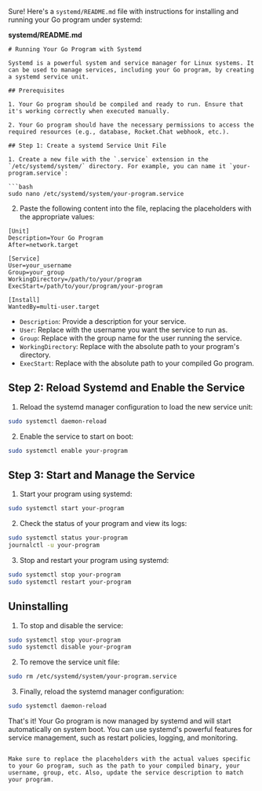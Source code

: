 Sure! Here's a `systemd/README.md` file with instructions for installing and running your Go program under systemd:

**systemd/README.md**

```
# Running Your Go Program with Systemd

Systemd is a powerful system and service manager for Linux systems. It can be used to manage services, including your Go program, by creating a systemd service unit.

## Prerequisites

1. Your Go program should be compiled and ready to run. Ensure that it's working correctly when executed manually.

2. Your Go program should have the necessary permissions to access the required resources (e.g., database, Rocket.Chat webhook, etc.).

## Step 1: Create a systemd Service Unit File

1. Create a new file with the `.service` extension in the `/etc/systemd/system/` directory. For example, you can name it `your-program.service`:

```bash
sudo nano /etc/systemd/system/your-program.service
```

2. Paste the following content into the file, replacing the placeholders with the appropriate values:

```
[Unit]
Description=Your Go Program
After=network.target

[Service]
User=your_username
Group=your_group
WorkingDirectory=/path/to/your/program
ExecStart=/path/to/your/program/your-program

[Install]
WantedBy=multi-user.target
```

- `Description`: Provide a description for your service.
- `User`: Replace with the username you want the service to run as.
- `Group`: Replace with the group name for the user running the service.
- `WorkingDirectory`: Replace with the absolute path to your program's directory.
- `ExecStart`: Replace with the absolute path to your compiled Go program.

## Step 2: Reload Systemd and Enable the Service

1. Reload the systemd manager configuration to load the new service unit:

```bash
sudo systemctl daemon-reload
```

2. Enable the service to start on boot:

```bash
sudo systemctl enable your-program
```

## Step 3: Start and Manage the Service

1. Start your program using systemd:

```bash
sudo systemctl start your-program
```

2. Check the status of your program and view its logs:

```bash
sudo systemctl status your-program
journalctl -u your-program
```

3. Stop and restart your program using systemd:

```bash
sudo systemctl stop your-program
sudo systemctl restart your-program
```

## Uninstalling

1. To stop and disable the service:

```bash
sudo systemctl stop your-program
sudo systemctl disable your-program
```

2. To remove the service unit file:

```bash
sudo rm /etc/systemd/system/your-program.service
```

3. Finally, reload the systemd manager configuration:

```bash
sudo systemctl daemon-reload
```

That's it! Your Go program is now managed by systemd and will start automatically on system boot. You can use systemd's powerful features for service management, such as restart policies, logging, and monitoring.
```

Make sure to replace the placeholders with the actual values specific to your Go program, such as the path to your compiled binary, your username, group, etc. Also, update the service description to match your program.

